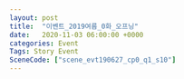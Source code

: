 ```yaml
---
layout: post
title:  "이벤트_2019여름_0화_오프닝"
date:   2020-11-03 06:00:00 +0000
categories: Event
Tags: Story Event
SceneCode: ["scene_evt190627_cp0_q1_s10"]
---
```

